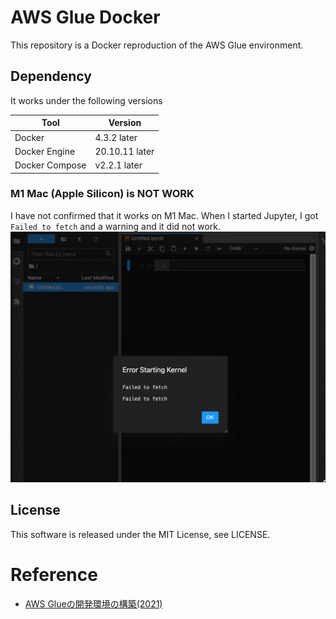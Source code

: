 # AWS Glue Docker
This repository is a Docker reproduction of the AWS Glue environment.

## Dependency
It works under the following versions

| Tool | Version |
| --- | --- |
| Docker | 4.3.2 later |
| Docker Engine | 20.10.11 later |
| Docker Compose | v2.2.1 later |

### M1 Mac (Apple Silicon) is NOT WORK
I have not confirmed that it works on M1 Mac.
When I started Jupyter, I got `Failed to fetch` and a warning and it did not work.
![Failed to fetch](./img/failed_to_fetch.png)

## License
This software is released under the MIT License, see LICENSE.

# Reference
- [AWS Glueの開発環境の構築(2021) ](https://future-architect.github.io/articles/20210521a/)